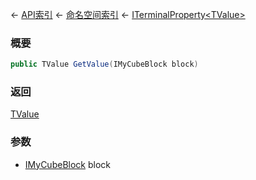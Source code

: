 ← [API索引](Api-Index) ← [命名空间索引](Namespace-Index) ← [ITerminalProperty&lt;TValue&gt;](Sandbox.ModAPI.Interfaces.ITerminalProperty`1)

### 概要

```csharp
public TValue GetValue(IMyCubeBlock block)
```

### 返回

[TValue]()

### 参数

* [IMyCubeBlock](VRage.Game.ModAPI.Ingame.IMyCubeBlock) block
